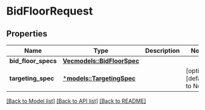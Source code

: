 # BidFloorRequest

## Properties
Name | Type | Description | Notes
------------ | ------------- | ------------- | -------------
**bid_floor_specs** | [**Vec<models::BidFloorSpec>**](BidFloorSpec.md) |  | 
**targeting_spec** | [***models::TargetingSpec**](TargetingSpec.md) |  | [optional] [default to None]

[[Back to Model list]](../README.md#documentation-for-models) [[Back to API list]](../README.md#documentation-for-api-endpoints) [[Back to README]](../README.md)


